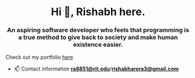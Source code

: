 <h1 align="center">Hi 👋, Rishabh here.</h1>
<h3 align="center">An aspiring software developer who feels that programming is a true method to give back to society and make human existence easier.</h3>

Check out my portfolio [here](https://rishabharora.netlify.app/)





- 📫 Contact information **ra8851@rit.edu**/**rishabharora3@gmail.com**
